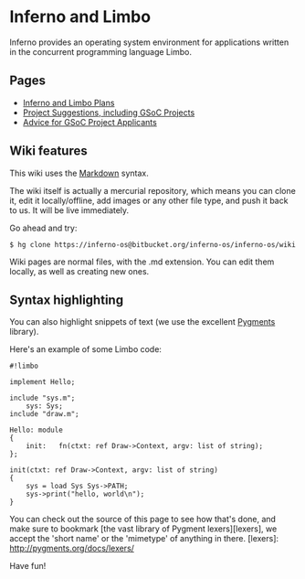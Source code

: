 # Inferno and Limbo

Inferno provides an operating system environment for applications written in the concurrent programming
language Limbo.

## Pages

* [Inferno and Limbo Plans](InfernoAndLimboPlans.md)
* [Project Suggestions, including GSoC Projects](Project_Suggestions.md)
* [Advice for GSoC Project Applicants](Project_Applicants.md)

## Wiki features

This wiki uses the [Markdown](http://daringfireball.net/projects/markdown/) syntax.

The wiki itself is actually a mercurial repository, which means you can clone it, edit it locally/offline, add images or any other file type, and push it back to us. It will be live immediately.

Go ahead and try:

```
$ hg clone https://inferno-os@bitbucket.org/inferno-os/inferno-os/wiki
```

Wiki pages are normal files, with the .md extension. You can edit them locally, as well as creating new ones.

## Syntax highlighting


You can also highlight snippets of text (we use the excellent [Pygments][] library).

[Pygments]: http://pygments.org/


Here's an example of some Limbo code:

```
#!limbo

implement Hello;

include "sys.m";
	sys: Sys;
include "draw.m";

Hello: module
{
	init:	fn(ctxt: ref Draw->Context, argv: list of string);
};

init(ctxt: ref Draw->Context, argv: list of string)
{
	sys = load Sys Sys->PATH;
	sys->print("hello, world\n");
}
```


You can check out the source of this page to see how that's done, and make sure to bookmark [the vast library of Pygment lexers][lexers], we accept the 'short name' or the 'mimetype' of anything in there.
[lexers]: http://pygments.org/docs/lexers/


Have fun!
